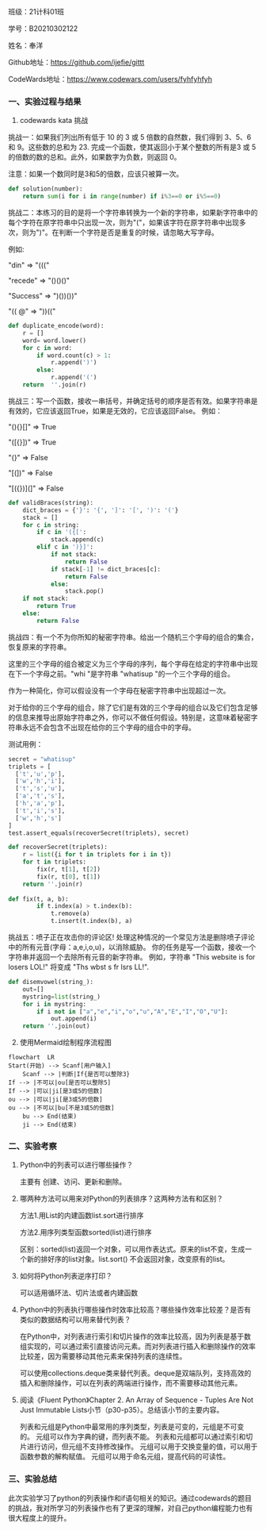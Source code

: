 班级：21计科01班


学号：B20210302122


姓名：奉洋


Github地址：https://github.com/ijefie/gittt


CodeWards地址：https://www.codewars.com/users/fyhfyhfyh


### 一、实验过程与结果
1. codewards kata 挑战

挑战一：如果我们列出所有低于 10 的 3 或 5 倍数的自然数，我们得到 3、5、6 和 9。这些数的总和为 23. 完成一个函数，使其返回小于某个整数的所有是3 或 5 的倍数的数的总和。此外，如果数字为负数，则返回 0。

注意：如果一个数同时是3和5的倍数，应该只被算一次。
```python
def solution(number):
    return sum(i for i in range(number) if i%3==0 or i%5==0)
```

挑战二：本练习的目的是将一个字符串转换为一个新的字符串，如果新字符串中的每个字符在原字符串中只出现一次，则为"("，如果该字符在原字符串中出现多次，则为")"。在判断一个字符是否是重复的时候，请忽略大写字母。

例如:

"din"      =>  "((("

"recede"   =>  "()()()"

"Success"  =>  ")())())"

"(( @"     =>  "))(("
```python
def duplicate_encode(word):
    r = []
    word= word.lower()
    for c in word:
        if word.count(c) > 1:
            r.append(')')
        else:
            r.append('(')
    return  ''.join(r)
```

挑战三：写一个函数，接收一串括号，并确定括号的顺序是否有效。如果字符串是有效的，它应该返回True，如果是无效的，它应该返回False。 例如：

"(){}[]" => True 

"([{}])" => True

 "(}" => False

 "[(])" => False 

"[({})](]" => False
```python
def validBraces(string):
    dict_braces = {'}': '{', ']': '[', ')': '('}
    stack = []
    for c in string:
        if c in '({[':
            stack.append(c)
        elif c in ')}]':
            if not stack:
                return False
            if stack[-1] != dict_braces[c]:
                return False
            else:
                stack.pop()
    if not stack:
        return True
    else:
        return False
```

挑战四：有一个不为你所知的秘密字符串。给出一个随机三个字母的组合的集合，恢复原来的字符串。

这里的三个字母的组合被定义为三个字母的序列，每个字母在给定的字符串中出现在下一个字母之前。"whi "是字符串 "whatisup "的一个三个字母的组合。

作为一种简化，你可以假设没有一个字母在秘密字符串中出现超过一次。

对于给你的三个字母的组合，除了它们是有效的三个字母的组合以及它们包含足够的信息来推导出原始字符串之外，你可以不做任何假设。特别是，这意味着秘密字符串永远不会包含不出现在给你的三个字母的组合中的字母。

测试用例：
```python
secret = "whatisup"
triplets = [
  ['t','u','p'],
  ['w','h','i'],
  ['t','s','u'],
  ['a','t','s'],
  ['h','a','p'],
  ['t','i','s'],
  ['w','h','s']
]
test.assert_equals(recoverSecret(triplets), secret)
```
```python
def recoverSecret(triplets):
    r = list({i for t in triplets for i in t})
    for t in triplets:
        fix(r, t[1], t[2])
        fix(r, t[0], t[1])
    return ''.join(r)
      
def fix(t, a, b):
        if t.index(a) > t.index(b):
            t.remove(a)
            t.insert(t.index(b), a)
```

挑战五：喷子正在攻击你的评论区! 处理这种情况的一个常见方法是删除喷子评论中的所有元音(字母：a,e,i,o,u)，以消除威胁。 你的任务是写一个函数，接收一个字符串并返回一个去除所有元音的新字符串。 例如，字符串 "This website is for losers LOL!" 将变成 "Ths wbst s fr lsrs LL!".
```python
def disemvowel(string_):
    out=[]
    mystring=list(string_)
    for i in mystring:
        if i not in ["a","e","i","o","u","A","E","I","O","U"]:
            out.append(i)
    return ''.join(out)


```


2. 使用Mermaid绘制程序流程图
```mermaid
flowchart  LR
Start(开始) --> Scanf[用户输入]
    Scanf --> |判断|If{是否可以整除3}
If --> |不可以|ou[是否可以整除5]
If --> |可以|ji[是3或5的倍数]
ou --> |可以|ji[是3或5的倍数]
ou --> |不可以|bu[不是3或5的倍数]
    bu --> End(结束)
    ji --> End(结束)

```


### 二、实验考察
1. Python中的列表可以进行哪些操作？

    主要有 创建、访问、更新和删除。
2. 哪两种方法可以用来对Python的列表排序？这两种方法有和区别？

    方法1.用List的内建函数list.sort进行排序

    方法2.用序列类型函数sorted(list)进行排序

    区别：sorted(list)返回一个对象，可以用作表达式。原来的list不变，生成一个新的排好序的list对象。list.sort() 不会返回对象，改变原有的list。

3. 如何将Python列表逆序打印？
   
   可以适用循环法、切片法或者内建函数
4. Python中的列表执行哪些操作时效率比较高？哪些操作效率比较差？是否有类似的数据结构可以用来替代列表？

    在Python中，对列表进行索引和切片操作的效率比较高，因为列表是基于数组实现的，可以通过索引直接访问元素。而对列表进行插入和删除操作的效率比较差，因为需要移动其他元素来保持列表的连续性。

    可以使用collections.deque类来替代列表。deque是双端队列，支持高效的插入和删除操作，可以在列表的两端进行操作，而不需要移动其他元素。
5. 阅读《Fluent Python》Chapter 2. An Array of Sequence - Tuples Are Not Just Immutable Lists小节（p30-p35）。总结该小节的主要内容。

   列表和元组是Python中最常用的序列类型，列表是可变的，元组是不可变的。
   元组可以作为字典的键，而列表不能。
   列表和元组都可以通过索引和切片进行访问，但元组不支持修改操作。
   元组可以用于交换变量的值，可以用于函数参数的解构赋值。
   元组可以用于命名元组，提高代码的可读性。

### 三、实验总结
此次实验学习了python的列表操作和if语句相关的知识。通过codewards的题目的挑战，我对所学习的列表操作也有了更深的理解，对自己python编程能力也有很大程度上的提升。

